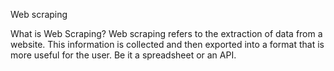 Web scraping

What is Web Scraping? Web scraping refers to the extraction of data from a website. This information is collected and then exported into a format that is more useful for the user. Be it a spreadsheet or an API.

